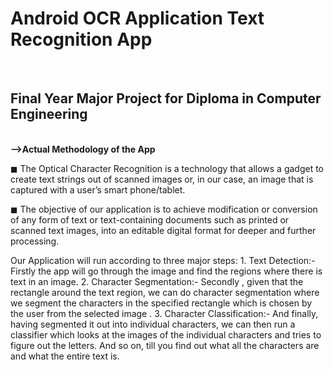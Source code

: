 <h1>Android OCR Application Text Recognition App</h1>
<br>
<h2>Final Year Major Project for Diploma in Computer Engineering</h2>
<br>
<strong>-->Actual Methodology of the App</strong>
<p>◼ The Optical Character Recognition is a technology that allows a gadget to create text strings out of scanned images or, in our case, an image that is captured with a user’s smart phone/tablet.</p>
<p>◼ The objective of our application is to achieve modification or conversion of any form of text or text-containing documents such as printed or scanned text images, into an editable digital format for deeper and further processing.</p>
<p>Our Application will run according to three major steps:
1. Text Detection:- Firstly the app will go through the image and find the
regions where there is text in an image.
2. Character Segmentation:- Secondly , given that the rectangle around the text
region, we can do character segmentation where we segment the characters in
the specified rectangle which is chosen by the user from the selected image .
3. Character Classification:- And finally, having segmented it out into
individual characters, we can then run a classifier which looks at the images of
the individual characters and tries to figure out the letters. And so on, till you
find out what all the characters are and what the entire text is.</p>
<br>